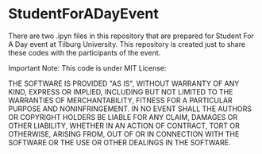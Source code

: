 # StudentForADayEvent

There are two .ipyn files in this repository that are prepared for Student For A Day event at Tilburg University.
This repository is created just to share these codes with the participants of the event.

Important Note: This code is under MIT License:

THE SOFTWARE IS PROVIDED "AS IS", WITHOUT WARRANTY OF ANY KIND, EXPRESS OR IMPLIED, INCLUDING BUT NOT LIMITED TO THE WARRANTIES OF MERCHANTABILITY, FITNESS FOR A PARTICULAR PURPOSE AND NONINFRINGEMENT. IN NO EVENT SHALL THE AUTHORS OR COPYRIGHT HOLDERS BE LIABLE FOR ANY CLAIM, DAMAGES OR OTHER LIABILITY, WHETHER IN AN ACTION OF CONTRACT, TORT OR OTHERWISE, ARISING FROM, OUT OF OR IN CONNECTION WITH THE SOFTWARE OR THE USE OR OTHER DEALINGS IN THE SOFTWARE.
